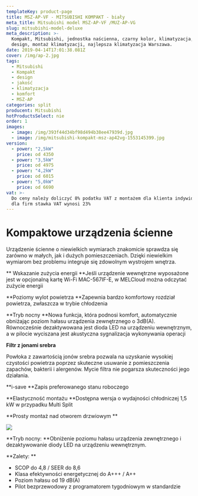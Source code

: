 ```yaml
---
templateKey: product-page
title: MSZ-AP-VF - MITSUBISHI KOMPAKT - biały
meta_title: Mitsubishi model MSZ-AP-VF /MUZ-AP-VG
slug: mitsubishi-model-deluxe
meta_description: >-
  Kompakt, Mitsubishi, jednostka naścienna, czarny kolor, klimatyzacja, komfort,
  design, montaż klimatyzacji, najlepsza klimatyzacja Warszawa.
date: 2019-04-14T17:01:38.081Z
cover: /img/ap-2.jpg
tags:
  - Mitsubishi
  - Kompakt
  - design
  - jakość
  - klimatyzacja
  - komfort
  - MSZ-AP
categories: split
producent: Mitsubishi
hotProductsSelect: nie
order: 1
images:
  - image: /img/393f44d34bf98d494b38ee47939d.jpg
  - image: /img/mitsubishi-kompakt-msz-ap42vg-1553145399.jpg
version:
  - power: "2,5kW"
    price: od 4350
  - power: "3,5kW"
    price: od 4975
  - power: "4,2kW"
    price: od 6015
  - power: "5,0kW"
    price: od 6690
vat: >-
  Do ceny należy doliczyć 8% podatku VAT z montażem dla klienta indywidualnego,
  dla firm stawka VAT wynosi 23%
---
```


# Kompaktowe urządzenia ścienne

Urządzenie ścienne o niewielkich wymiarach znakomicie sprawdza się zarówno w małych, jak i dużych pomieszczeniach. Dzięki niewielkim wymiarom bez problemu integruje się zdowolnym wystrojem wnętrza.

**
Wskazanie zużycia energii
**Jeśli urządzenie wewnętrzne wyposażone jest w opcjonalną kartę Wi-Fi MAC-567IF-E, w MELCloud można odczytać zużycie energii

**Poziomy wylot powietrza
**Zapewnia bardzo komfortowy rozdział powietrza, zwłaszcza w trybie chłodzenia

**Tryb nocny
**Nowa funkcja, która podnosi komfort, automatycznie obniżając poziom hałasu urządzenia zewnętrznego o 3dB(A). Równocześnie dezaktywowana jest dioda LED na urządzeniu wewnętrznym, a w pilocie wyciszana jest akustyczna sygnalizacja wykonywania operacji

**Filtr z jonami srebra**

Powłoka z zawartością jonów srebra pozwala na uzyskanie wysokiej czystości powietrza poprzez skuteczne usuwanie z pomieszczenia zapachów, bakterii i alergenów. Mycie filtra nie pogarsza skuteczności jego działania.

**i-save
**Zapis preferowanego stanu roboczego

**Elastyczność montażu
**Dostępna wersja o wydajności chłodniczej 1,5 kW w przypadku Multi Split

**Prosty montaż nad otworem drzwiowym
**

![](/img/grafik_nachtmodus_msz_ap.jpg)

**Tryb nocny: **Obniżenie poziomu hałasu urządzenia zewnętrznego i dezaktywowanie diody LED na urządzeniu wewnętrznym.

**Zalety:
**

- SCOP do 4,8 / SEER do 8,6
- Klasa efektywności energetycznej do A+++ / A++
- Poziom hałasu od 19 dB(A)
- Pilot bezprzewodowy z programatorem tygodniowym w standardzie
